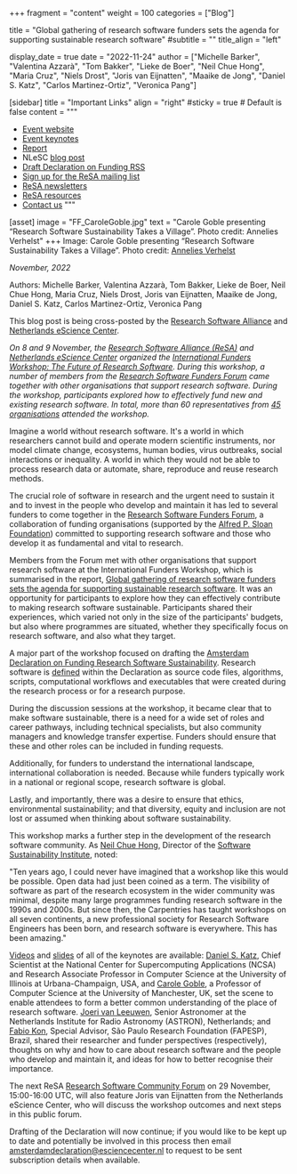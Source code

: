 +++
fragment = "content"
weight = 100
categories = ["Blog"]

title = "Global gathering of research software funders sets the agenda for supporting sustainable research software"
#subtitle = ""
title_align = "left"

display_date = true
date = "2022-11-24"
author = ["Michelle Barker", "Valentina Azzarà", "Tom Bakker", "Lieke de Boer", "Neil Chue Hong", "Maria Cruz", "Niels Drost", "Joris van Eijnatten", "Maaike de Jong", "Daniel S. Katz", "Carlos Martinez-Ortiz", "Veronica Pang"]

[sidebar]
  title = "Important Links"
  align = "right"
  #sticky = true # Default is false
  content = """
  * [Event website](https://future-of-research-software.org)
  * [Event keynotes](https://future-of-research-software.org/presentations)
  * [Report](https://doi.org/10.5281/zenodo.7350199)
  * NLeSC [blog post](https://blog.esciencecenter.nl/)
  * [Draft Declaration on Funding RSS](https://future-of-research-software.org/draft-amsterdam-declaration-on-funding-research-software-sustainability/)
  * [Sign up for the ReSA mailing list](https://landing.mailerlite.com/webforms/landing/i5e1h2)
  * [ReSA newsletters](/news)
  * [ReSA resources](/resa-resources)
  * [Contact us](/contact)
  """

[asset]
  image = "FF_CaroleGoble.jpg"
  text = "Carole Goble presenting “Research Software Sustainability Takes a Village”. Photo credit: Annelies Verhelst"
+++
Image: Carole Goble presenting “Research Software Sustainability Takes a Village”. Photo credit: [Annelies Verhelst](https://anneliesverhelst.com/)

_November, 2022_  

Authors: Michelle Barker, Valentina Azzarà, Tom Bakker, Lieke de Boer, Neil Chue Hong, Maria Cruz, Niels Drost, Joris van Eijnatten, Maaike de Jong, Daniel S. Katz, Carlos Martinez-Ortiz, Veronica Pang

This blog post is being cross-posted by the [Research Software Alliance](https://www.researchsoft.org/blog/2022-11/) and [Netherlands eScience Center](https://medium.com/@eScienceCenter/the-future-of-research-software-602878378c5f).

_On 8 and 9 November,_ _the_ [_Research Software Alliance (ReSA)_](https://www.researchsoft.org/) _and_ [_Netherlands eScience Center_](https://www.esciencecenter.nl/) _organized_ _the_ [_International Funders Workshop: The Future of Research Software_](https://www.future-of-research-software.org/)_. During this workshop,_ _a number of members from the_ [_Research Software Funders Forum_](https://www.researchsoft.org/funders-forum/) _came together with other organisations that support research software. During the workshop, participants explored how to effectively fund new and existing research software. In total, more than 60 representatives from_ [_45 organisations_](https://future-of-research-software.org/participants/) _attended the workshop._

Imagine a world without research software. It's a world in which researchers cannot build and operate modern scientific instruments, nor model climate change, ecosystems, human bodies, virus outbreaks, social interactions or inequality. A world in which they would not be able to process research data or automate, share, reproduce and reuse research methods.

The crucial role of software in research and the urgent need to sustain it and to invest in the people who develop and maintain it has led to several funders to come together in the [Research Software Funders Forum](https://www.researchsoft.org/funders-forum/), a collaboration of funding organisations (supported by the [Alfred P. Sloan Foundation](https://sloan.org/)) committed to supporting research software and those who develop it as fundamental and vital to research.

Members from the Forum met with other organisations that support research software at the International Funders Workshop, which is summarised in the report, [Global gathering of research software funders sets the agenda for supporting sustainable research software](https://zenodo.org/record/7384410#.Y4k4VexBw3E). It was an opportunity for participants to explore how they can effectively contribute to making research software sustainable. Participants shared their experiences, which varied not only in the size of the participants' budgets, but also where programmes are situated, whether they specifically focus on research software, and also what they target.

A major part of the workshop focused on drafting the [Amsterdam Declaration on Funding Research Software Sustainability](https://future-of-research-software.org/draft-amsterdam-declaration-on-funding-research-software-sustainability/). Research software is [defined](https://doi.org/10.1038/s41597-022-01710-x) within the Declaration as source code files, algorithms, scripts, computational workflows and executables that were created during the research process or for a research purpose.

During the discussion sessions at the workshop, it became clear that to make software sustainable, there is a need for a wide set of roles and career pathways, including technical specialists, but also community managers and knowledge transfer expertise. Funders should ensure that these and other roles can be included in funding requests.

Additionally, for funders to understand the international landscape, international collaboration is needed. Because while funders typically work in a national or regional scope, research software is global.

Lastly, and importantly, there was a desire to ensure that ethics, environmental sustainability; and that diversity, equity and inclusion are not lost or assumed when thinking about software sustainability.

This workshop marks a further step in the development of the research software community. As [Neil Chue Hong](https://www.software.ac.uk/about/staff/person/neil-chue-hong), Director of the [Software Sustainability Institute](https://www.ed.ac.uk/profile/neil-chue-hong), noted:

"Ten years ago, I could never have imagined that a workshop like this would be possible. Open data had just been coined as a term. The visibility of software as part of the research ecosystem in the wider community was minimal, despite many large programmes funding research software in the 1990s and 2000s. But since then, the Carpentries has taught workshops on all seven continents, a new professional society for Research Software Engineers has been born, and research software is everywhere. This has been amazing."

[Videos](https://future-of-research-software.org/presentations/) and [slides](https://future-of-research-software.org/presentations/) of all of the keynotes are available: [Daniel S. Katz](https://danielskatz.org/), Chief Scientist at the National Center for Supercomputing Applications (NCSA) and Research Associate Professor in Computer Science at the University of Illinois at Urbana-Champaign, USA, and [Carole Goble](https://www.research.manchester.ac.uk/portal/carole.goble.html), a Professor of Computer Science at the University of Manchester, UK, set the scene to enable attendees to form a better common understanding of the place of research software. [Joeri van Leeuwen](https://www.uva.nl/en/profile/l/e/a.g.j.vanleeuwen/a.g.j.vanleeuwen.html?cb), Senior Astronomer at the Netherlands Institute for Radio Astronomy (ASTRON), Netherlands; and [Fabio Kon](https://fapesp.br/index.php/7140/fabio-kon), Special Advisor, São Paulo Research Foundation (FAPESP), Brazil, shared their researcher and funder perspectives (respectively), thoughts on why and how to care about research software and the people who develop and maintain it, and ideas for how to better recognise their importance.

The next ReSA [Research Software Community Forum](https://www.researchsoft.org/community-forum/) on 29 November, 15:00-16:00 UTC, will also feature Joris van Eijnatten from the Netherlands eScience Center, who will discuss the workshop outcomes and next steps in this public forum.

Drafting of the Declaration will now continue; if you would like to be kept up to date and potentially be involved in this process then email [amsterdamdeclaration@esciencecenter.nl](mailto:amsterdamdeclaration@esciencecenter.nl) to request to be sent subscription details when available.
